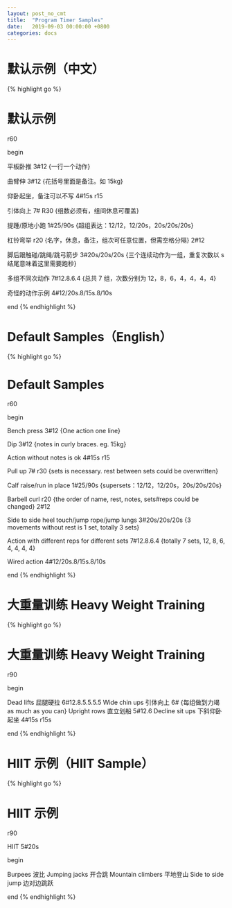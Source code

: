 ```yaml
---
layout: post_no_cmt
title:  "Program Timer Samples"
date:   2019-09-03 00:00:00 +0800
categories: docs
---
```


# 默认示例（中文）
{% highlight go %}
# 默认示例

r60

begin

平板卧推 3#12 {一行一个动作}

曲臂伸 3#12 {花括号里面是备注。如 15kg}

仰卧起坐，备注可以不写 4#15s r15

引体向上 7# R30 {组数必须有，组间休息可覆盖}

提踵/原地小跑 1#25/90s {超组表达：12/12，12/20s，20s/20s/20s}

杠铃弯举 r20 {名字，休息，备注，组次可任意位置，但需空格分隔} 2#12

脚后跟触碰/跳绳/跳弓箭步 3#20s/20s/20s {三个连续动作为一组，重复次数以 s 结尾意味着这里需要跑秒}

多组不同次动作 7#12.8.6.4 {总共 7 组，次数分别为 12，8，6，4，4，4，4}

奇怪的动作示例 4#12/20s.8/15s.8/10s

end
{% endhighlight %}


# Default Samples（English）
{% highlight go %}
# Default Samples

r60

begin

Bench press 3#12 {One action one line}

Dip 3#12 {notes in curly braces. eg. 15kg}

Action without notes is ok 4#15s r15

Pull up 7# r30 {sets is necessary. rest between sets could be overwritten}

Calf raise/run in place 1#25/90s {supersets：12/12，12/20s，20s/20s/20s}

Barbell curl r20 {the order of name, rest, notes, sets#reps could be changed} 2#12

Side to side heel touch/jump rope/jump lungs 3#20s/20s/20s {3 movements without rest is 1 set, totally 3 sets}

Action with different reps for different sets 7#12.8.6.4 {totally 7 sets, 12, 8, 6, 4, 4, 4, 4}

Wired action 4#12/20s.8/15s.8/10s

end
{% endhighlight %}


# 大重量训练 Heavy Weight Training
{% highlight go %}
# 大重量训练 Heavy Weight Training

r90

begin

Dead lifts 屈腿硬拉 6#12.8.5.5.5.5
Wide chin ups 引体向上 6# {每组做到力竭 as much as you can}
Upright rows 直立划船 5#12.6
Decline sit ups 下斜仰卧起坐 4#15s r15s

end
{% endhighlight %}


# HIIT 示例（HIIT Sample）
{% highlight go %}
# HIIT 示例

r90

HIIT 5#20s

begin

Burpees 波比
Jumping jacks 开合跳
Mountain climbers 平地登山
Side to side jump 边对边跳跃

end
{% endhighlight %}